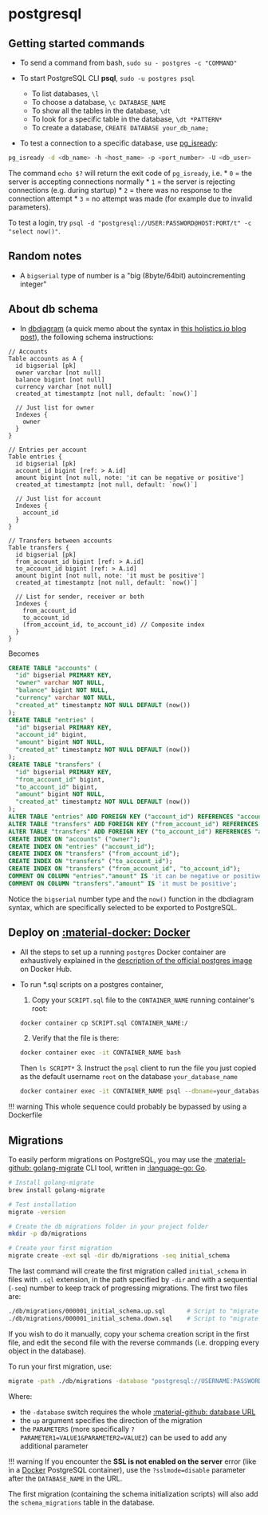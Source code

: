 # postgresql

## Getting started commands

* To send a command from bash, `sudo su - postgres -c "COMMAND"` 

* To start PostgreSQL CLI **psql**, `sudo -u postgres psql`
    * To list databases, `\l`
    * To choose a database, `\c DATABASE_NAME`
    * To show all the tables in the database, `\dt`
    * To look for a specific table in the database, `\dt *PATTERN*`
    * To create a database, `CREATE DATABASE your_db_name;`

* To test a connection to a specific database, use [pg_isready](https://www.postgresql.org/docs/current/app-pg-isready.html):
```bash
pg_isready -d <db_name> -h <host_name> -p <port_number> -U <db_user> 
```
The command `echo $?` will return the exit code of `pg_isready`, i.e.
    * `0` = the server is accepting connections normally
    * `1` = the server is rejecting connections (e.g. during startup)
    * `2` = there was no response to the connection attempt
    * `3` = no attempt was made (for example due to invalid parameters).

To test a login, try `psql -d "postgresql://USER:PASSWORD@HOST:PORT/t" -c "select now()"`.

## Random notes

* A `bigserial` type of number is a "big (8byte/64bit) autoincrementing integer"

## About db schema

* In [dbdiagram](https://dbdiagram.io/) (a quick memo about the syntax in [this holistics.io blog post](https://www.holistics.io/blog/a-database-diagram-designer-built-for-developers-and-analysts/)), the following schema instructions:
```
// Accounts
Table accounts as A {
  id bigserial [pk]
  owner varchar [not null]
  balance bigint [not null]
  currency varchar [not null]
  created_at timestamptz [not null, default: `now()`]
  
  // Just list for owner
  Indexes {
    owner
  }
}

// Entries per account
Table entries {
  id bigserial [pk]
  account_id bigint [ref: > A.id]
  amount bigint [not null, note: 'it can be negative or positive']
  created_at timestamptz [not null, default: `now()`]
  
  // Just list for account
  Indexes {
    account_id
  }
}

// Transfers between accounts
Table transfers {
  id bigserial [pk]
  from_account_id bigint [ref: > A.id]
  to_account_id bigint [ref: > A.id]
  amount bigint [not null, note: 'it must be positive']
  created_at timestamptz [not null, default: `now()`]
  
  // List for sender, receiver or both
  Indexes {
    from_account_id
    to_account_id
    (from_account_id, to_account_id) // Composite index
  }
}
```
Becomes
```sql
CREATE TABLE "accounts" (
  "id" bigserial PRIMARY KEY,
  "owner" varchar NOT NULL,
  "balance" bigint NOT NULL,
  "currency" varchar NOT NULL,
  "created_at" timestamptz NOT NULL DEFAULT (now())
);
CREATE TABLE "entries" (
  "id" bigserial PRIMARY KEY,
  "account_id" bigint,
  "amount" bigint NOT NULL,
  "created_at" timestamptz NOT NULL DEFAULT (now())
);
CREATE TABLE "transfers" (
  "id" bigserial PRIMARY KEY,
  "from_account_id" bigint,
  "to_account_id" bigint,
  "amount" bigint NOT NULL,
  "created_at" timestamptz NOT NULL DEFAULT (now())
);
ALTER TABLE "entries" ADD FOREIGN KEY ("account_id") REFERENCES "accounts" ("id");
ALTER TABLE "transfers" ADD FOREIGN KEY ("from_account_id") REFERENCES "accounts" ("id");
ALTER TABLE "transfers" ADD FOREIGN KEY ("to_account_id") REFERENCES "accounts" ("id");
CREATE INDEX ON "accounts" ("owner");
CREATE INDEX ON "entries" ("account_id");
CREATE INDEX ON "transfers" ("from_account_id");
CREATE INDEX ON "transfers" ("to_account_id");
CREATE INDEX ON "transfers" ("from_account_id", "to_account_id");
COMMENT ON COLUMN "entries"."amount" IS 'it can be negative or positive';
COMMENT ON COLUMN "transfers"."amount" IS 'it must be positive';
```
Notice the `bigserial` number type and the `now()` function in the dbdiagram syntax, which are specifically selected to be exported to PostgreSQL.

## Deploy on [:material-docker: Docker](./../infrastructure/docker.md)

* All the steps to set up a running `postgres` Docker container are exhaustively explained in the [description of the official postgres image](https://hub.docker.com/_/postgres?tab=description) on Docker Hub.

* To run *.sql scripts on a postgres container, 
    1. Copy your `SCRIPT.sql` file to the `CONTAINER_NAME` running container's root:
    ```bash
    docker container cp SCRIPT.sql CONTAINER_NAME:/
    ```
    2. Verify that the file is there:
    ```bash
    docker container exec -it CONTAINER_NAME bash
    ```
    Then `ls SCRIPT*`
    3. Instruct the `psql` client to run the file you just copied as the default username `root` on the database `your_database_name`
    ```bash
    docker container exec -it CONTAINER_NAME psql --dbname=your_database_name --username root -f /SCRIPT.sql
    ```

!!! warning
    This whole sequence could probably be bypassed by using a Dockerfile

## Migrations

To easily perform migrations on PostgreSQL, you may use the [:material-github: golang-migrate](https://github.com/golang-migrate/migrate) CLI tool, written in [:language-go: Go](https://golang.org/). 

```bash
# Install golang-migrate
brew install golang-migrate

# Test installation
migrate -version

# Create the db migrations folder in your project folder
mkdir -p db/migrations

# Create your first migration
migrate create -ext sql -dir db/migrations -seq initial_schema
``` 

The last command will create the first migration called `initial_schema` in files with `.sql` extension, in the path specified by `-dir` and with a sequential (`-seq`) number to keep track of progressing migrations. The first two files are:

```bash
./db/migrations/000001_initial_schema.up.sql      # Script to "migrate up", i.e. moving forward in migrations 
./db/migrations/000001_initial_schema.down.sql    # Script to "migrate down", i.e. moving backwards in migrations
```

If you wish to do it manually, copy your schema creation script in the first file, and edit the second file with the reverse commands (i.e. dropping every object in the database).

To run your first migration, use:

```bash
migrate -path ./db/migrations -database "postgresql://USERNAME:PASSWORD@HOSTNAME:PORT/DATABASE_NAME?PARAMETERS" -verbose up
```

Where:
* the `-database` switch requires the whole [:material-github: database URL](https://github.com/golang-migrate/migrate#database-urls)
* the `up` argument specifies the direction of the migration
* the `PARAMETERS` (more specifically `?PARAMETER1=VALUE1&PARAMETER2=VALUE2`) can be used to add any additional parameter

!!! warning
    If you encounter the **SSL is not enabled on the server** error (like in a [Docker](../cloud/docker.md) PostgreSQL container), use the `?sslmode=disable` parameter after the `DATABASE_NAME` in the URL.

The first migration (containing the schema initialization scripts) will also add the `schema_migrations` table in the database.